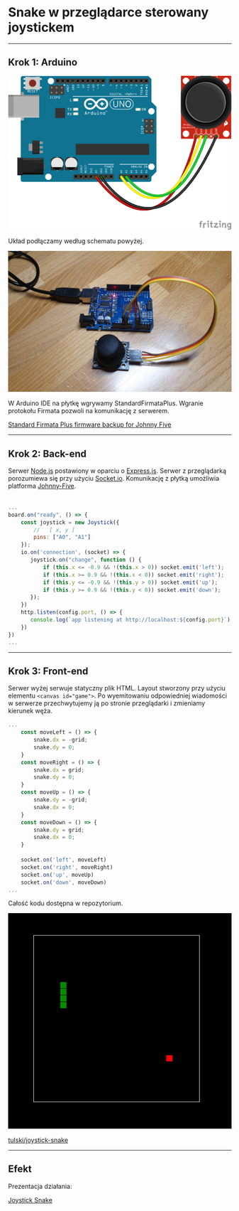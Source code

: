 # Snake w przeglądarce sterowany joystickem

---

## Krok 1: Arduino

![images/joystick-sparkfun.png](images/joystick-sparkfun.png)

Układ podłączamy według schematu powyżej. 

![images/20210126_162040.jpg](images/20210126_162040.jpg)

W Arduino IDE na płytkę wgrywamy StandardFirmataPlus. Wgranie protokołu Firmata pozwoli  na komunikację z serwerem.

[Standard Firmata Plus firmware backup for Johnny Five](https://gist.github.com/cookiengineer/4f292c952209e0f74d4c18b995dac855)

---

## Krok 2: Back-end

Serwer [Node.js](https://nodejs.org/en/) postawiony w oparciu o [Express.js](http://expressjs.com/). Serwer z przeglądarką porozumiewa się przy użyciu  [Socket.io](https://socket.io/). Komunikację z płytką umożliwia platforma [Johnny-Five](http://johnny-five.io/).

```jsx

...
board.on("ready", () => {
    const joystick = new Joystick({
        //   [ x, y ]
        pins: ["A0", "A1"]
    });
    io.on('connection', (socket) => {
       joystick.on("change", function () {
           if (this.x <= -0.9 && !(this.x > 0)) socket.emit('left');
           if (this.x >= 0.9 && !(this.x < 0)) socket.emit('right');
           if (this.y <= -0.9 && !(this.y > 0)) socket.emit('up');
           if (this.y >= 0.9 && !(this.y < 0)) socket.emit('down');
       });
    })
    http.listen(config.port, () => {
       console.log(`app listening at http://localhost:${config.port}`)
    })
})
...
```

---

## Krok 3: Front-end

Serwer wyżej serwuje statyczny plik HTML. Layout stworzony przy użyciu elementu `<canvas id="game">`.  Po wyemitowaniu odpowiedniej wiadomości w serwerze przechwytujemy ją po stronie przeglądarki i zmieniamy kierunek węża. 

```jsx
...
    const moveLeft = () => {
        snake.dx = -grid;
        snake.dy = 0;
    }
    const moveRight = () => {
        snake.dx = grid;
        snake.dy = 0;
    }
    const moveUp = () => {
        snake.dy = -grid;
        snake.dx = 0;
    }
    const moveDown = () => {
        snake.dy = grid;
        snake.dx = 0;
    }

    socket.on('left', moveLeft)
    socket.on('right', moveRight)
    socket.on('up', moveUp)
    socket.on('down', moveDown)
...
```

Całość kodu dostępna w repozytorium.

![images/Untitled.png](images/Untitled.png)

[tulski/joystick-snake](https://github.com/tulski/joystick-snake/blob/master/static/index.html)

---

## Efekt

Prezentacja działania:

[Joystick Snake](https://www.youtube.com/watch?v=gd5adrq-pCY)
